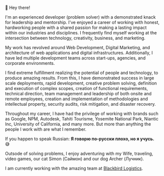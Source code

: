 👋 Hey there!

I'm an experienced developer (problem solver) with a demonstrated knack for leadership and mentorship. I've enjoyed a career of working with honest, hardworking people with a shared passion for making a lasting impact within our industries and disciplines. I frequently find myself working at the intersection between technology, creativity, business, and marketing.

My work has revolved around Web Development, Digital Marketing, and architecture of web applications and digital infrastructures. Additionally, I have led multiple development teams across start-ups, agencies, and corporate environments.

I find extreme fulfillment realizing the potential of people and technology, to produce amazing results. From this, I have demonstrated success in large scale deployments, rapid development, creative problem solving, definition and execution of complex scopes, creation of functional requirements, technical direction, team management and leadership of both onsite and remote employees, creation and implementation of methodologies and intellectual property, security audits, risk mitigation, and disaster recovery.

Throughout my career, I have had the privilege of working with brands such as Google, NPM, Autodesk, Tahiti Tourisme, Yosemite National Park, Niantic Inc, University of California, and many more. But more than anything the people I work with are what I remember.

If you happen to speak Russian: **Я говорю по-русски плохо, но я учусь.** 😅

Outsode of solving problems, I enjoy adventuring with my Wife, traveling, video games, our cat Simon (Саймон) and our dog Archer (Лучник).

I am currently working with the amazing team at [Blackbird Logistics](https://myblackbird.com/).
